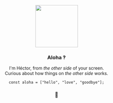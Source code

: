 <div align="center">
<!--    <img src="https://media.giphy.com/media/WUlplcMpOCEmTGBtBW/giphy.gif" width="113"> -->
   
   <img src="https://github.com/user-attachments/assets/52ebcb3c-36cb-4724-b54a-cb88634af20b" width="137">
   <h3>Aloha ‽</h3>

   I'm Héctor, from _the other side_ of your screen.   
   Curious about how things on _the other side_ works.
   
   `const aloha = ["hello", "love", "goodbye"];`

   <h3>🖖</h3>
</div>


 <!--

   <div style="display: flex; flex-direction: row;">
      <a href="https://awesome-github-stats.azurewebsites.net/user-stats/stonkol?cardType=level&theme=github-dark&preferLogin=false&Ring=416CDD&Border=000000" style="margin-right: 10px;">
       <img src="https://awesome-github-stats.azurewebsites.net/user-stats/stonkol?cardType=level&theme=github-dark&preferLogin=false&Ring=416CDD&Border=000000" alt="My Awesome Stats" />
   </a>
   </div>
      </br>

```js
const aloha = ["hello", "love", "goodbye"];
```
 <a href="https://github.com/anuraghazra/github-readme-stats">
    <img src="https://github-readme-stats.vercel.app/api/top-langs/?username=anuraghazra&layout=donut" alt="Top Langs" />
  </a>

<a href="https://github.com/anuraghazra/github-readme-stats">
    <img src="https://github-readme-stats.vercel.app/api/top-langs/?username=stonkol&layout=donut" alt="Top Langs" />
  </a>

   <a href="https://github-contribution-stats.vercel.app/api/?username=stonkol">
    <img src="https://github-contribution-stats.vercel.app/api/?username=stonkol" alt="Github Contribution Stats" width="330px" height="240px" />
  </a> -->
